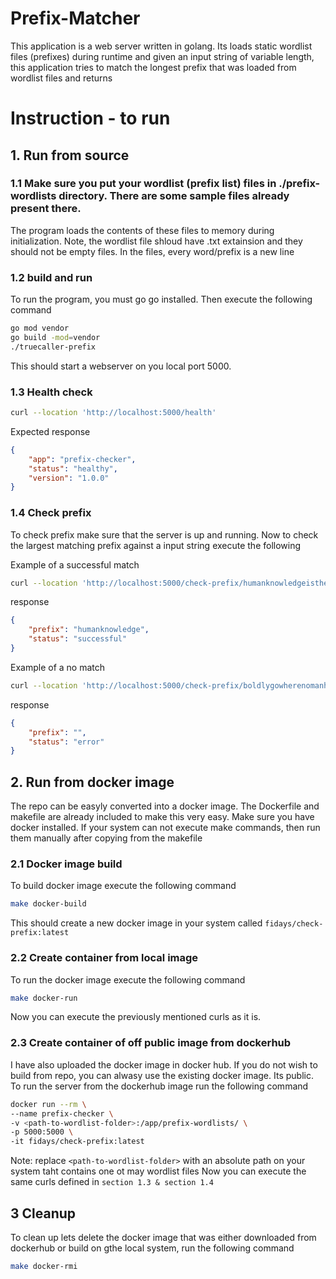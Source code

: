 # Prefix-Matcher
This application is a web server written in golang. Its loads static wordlist files (prefixes) during runtime and
given an input string of variable length, this application tries to match the longest prefix that was loaded from 
wordlist files and returns


# Instruction - to run
## 1. Run from source
### 1.1 Make sure you put your wordlist (prefix list) files in ./prefix-wordlists directory. There are some sample files already present there.
The program loads the contents of these files to memory during initialization. 
Note, the wordlist file shloud have .txt extainsion and they should not be empty files. In the files, every word/prefix is a new line

### 1.2 build and run
To run the program, you must go go installed. Then execute the following command
```sh
go mod vendor 
go build -mod=vendor
./truecaller-prefix
```
This should start a webserver on you local port 5000. 
### 1.3 Health check
```sh
curl --location 'http://localhost:5000/health'
```
Expected response
```json
{
    "app": "prefix-checker",
    "status": "healthy",
    "version": "1.0.0"
}
```
### 1.4 Check prefix
To check prefix make sure that the server is up and running. Now to check the largest matching prefix against a input string execute the following

Example of a successful match 
```sh
curl --location 'http://localhost:5000/check-prefix/humanknowledgeisthemostpreciouscomodity'
```
response
```json
{
    "prefix": "humanknowledge",
    "status": "successful"
}
```

Example of a no match
```sh
curl --location 'http://localhost:5000/check-prefix/boldlygowherenomanhasevergonebefore'
```
response
```json
{
    "prefix": "",
    "status": "error"
}
```

## 2. Run from docker image
The repo can be easyly converted into a docker image. The Dockerfile and makefile are already included to make this very easy.
Make sure you have docker installed. If your system can not execute make commands, then run them manually after copying from the makefile
### 2.1 Docker image build
To build docker image execute the following command
```sh
make docker-build
```
This should create a new docker image in your system called `fidays/check-prefix:latest`

### 2.2 Create container from local image
To run the docker image execute the following command
```sh
make docker-run
```
Now you can execute the previously mentioned curls as it is.

### 2.3 Create container of off public image from dockerhub 
I have also uploaded the docker image in docker hub. If you do not wish to build from repo, you can alwasy use the existing docker image. Its public.
To run the server from the dockerhub image run the following command
```sh
docker run --rm \
--name prefix-checker \
-v <path-to-wordlist-folder>:/app/prefix-wordlists/ \
-p 5000:5000 \
-it fidays/check-prefix:latest
```
Note: replace `<path-to-wordlist-folder>` with an absolute path on your system taht contains one ot may wordlist files
Now you can execute the same curls defined in `section 1.3 & section 1.4 `

## 3 Cleanup
To clean up lets delete the docker image that was either downloaded from dockerhub or build on gthe local system, run the following command
```sh
make docker-rmi
```
 













